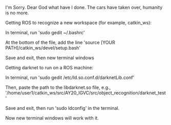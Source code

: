 
I'm Sorry. Dear God what have I done. The cars have taken over, humanity is no more.

Getting ROS to recognize a new workspace (for example, catkin_ws):

In terminal, run 'sudo gedit ~/.bashrc'

At the bottom of the file, add the line 'source [YOUR PATH]/catkin_ws/devel/setup.bash'

Save and exit, then new terminal windows


Getting darknet to run on a ROS machine:

In terminal, run 'sudo gedit /etc/ld.so.conf.d/darknetLib.conf'

Then, paste the path to the libdarknet.so file, e.g., '/home/user1/catkin_ws/src/AY20_IGVC/src/object_recognition/darknet_test'

Save and exit, then run 'sudo ldconfig' in the terminal.

Now new terminal windows will work with it.

